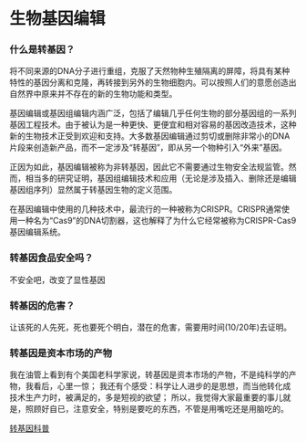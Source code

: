 # 生物基因编辑


### 什么是转基因？

将不同来源的DNA分子进行重组，克服了天然物种生殖隔离的屏障，将具有某种特性的基因分离和克隆，再转接到另外的生物细胞内。可以按照人们的意愿创造出自然界中原来并不存在的新的生物功能和类型。

基因编辑或基因组编辑内涵广泛，包括了编辑几乎任何生物的部分基因组的一系列基因工程技术。由于被认为是一种更快、更便宜和相对容易的基因改造技术，这种新的生物技术正受到欢迎和支持。大多数基因编辑通过剪切或删除非常小的DNA片段来创造新产品，而不一定涉及“转基因”，即从另一个物种引入“外来”基因。

正因为如此，基因编辑被称为非转基因，因此它不需要通过生物安全法规监管。然而，相当多的研究证明，基因组编辑技术和应用（无论是涉及插入、删除还是编辑基因组序列）显然属于转基因生物的定义范围。

在基因编辑中使用的几种技术中，最流行的一种被称为CRISPR。CRISPR通常使用一种名为“Cas9”的DNA切割器，这也解释了为什么它经常被称为CRISPR-Cas9基因编辑系统。

### 转基因食品安全吗？

不安全吧，改变了显性基因

### 转基因的危害？

让该死的人先死，死也要死个明白，潜在的危害，需要用时间(10/20年)去证明。

### 转基因是资本市场的产物

我在油管上看到有个美国老科学家说，转基因是资本市场的产物，不是纯科学的产物，我看后，心里一惊； 我还有个感受：科学让人进步的是思想，而当他转化成技术生产力时，被满足的，多是短视的欲望； 所以，我觉得大家最重要的事儿就是，照顾好自已，注意安全，特别是要吃的东西，不管是用嘴吃还是用脑吃的。

[转基因科普](https://health.huanqiu.com/article/9CaKrnJtW1q)